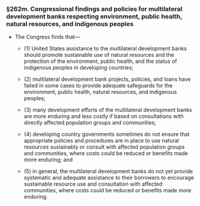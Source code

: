### §262m. Congressional findings and policies for multilateral development banks respecting environment, public health, natural resources, and indigenous peoples
* The Congress finds that—

  * (1) United States assistance to the multilateral development banks should promote sustainable use of natural resources and the protection of the environment, public health, and the status of indigenous peoples in developing countries;

  * (2) multilateral development bank projects, policies, and loans have failed in some cases to provide adequate safeguards for the environment, public health, natural resources, and indigenous peoples;

  * (3) many development efforts of the multilateral development banks are more enduring and less costly if based on consultations with directly affected population groups and communities;

  * (4) developing country governments sometimes do not ensure that appropriate policies and procedures are in place to use natural resources sustainably or consult with affected population groups and communities, where costs could be reduced or benefits made more enduring; and

  * (5) in general, the multilateral development banks do not yet provide systematic and adequate assistance to their borrowers to encourage sustainable resource use and consultation with affected communities, where costs could be reduced or benefits made more enduring.